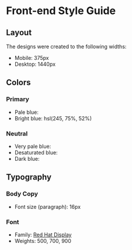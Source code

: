 # Front-end Style Guide

## Layout

The designs were created to the following widths:

- Mobile: 375px
- Desktop: 1440px

## Colors

### Primary

- Pale blue: 
- Bright blue: hsl(245, 75%, 52%)

### Neutral

- Very pale blue: 
- Desaturated blue: 
- Dark blue: 

## Typography

### Body Copy

- Font size (paragraph): 16px

### Font

- Family: [Red Hat Display](https://fonts.google.com/specimen/Red+Hat+Display)
- Weights: 500, 700, 900
